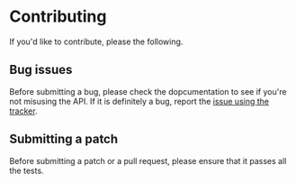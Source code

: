 # Contributing

If you'd like to contribute, please the following.

## Bug issues

Before submitting a bug, please check the dopcumentation to see if you're not misusing the API.
If it is definitely a bug, report the [issue using the tracker](https://github.com/tousleshoraires/horairescommerces-api-php/issues).

## Submitting a patch

Before submitting a patch or a pull request, please ensure that it passes all the tests.
